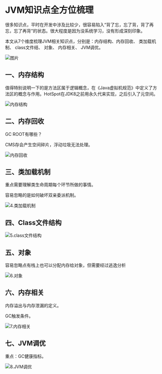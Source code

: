 # JVM知识点全方位梳理

很多知识点，平时在开发中涉及比较少，很容易陷入“背了忘，忘了背，背了再忘，忘了再背”的状态。很大程度是因为没系统学习，没有形成深刻印象。

 本文从7个维度梳理JVM相关知识点，分别是：内存结构、内存回收、 类加载机制、 class文件结、 对象、 内存相关、 JVM调优。

![图片](JVM_2_%E8%84%91%E5%9B%BE.assets/1.JVM7大块.png)

## 一、内存结构

 值得特别说明一下的是方法区属于逻辑概念，在《Java虚拟机规范》中定义了方法区的概念与作用。HotSpot在JDK8之前用永久代来实现，之后引入了元空间。

![内存结构](JVM_2_%E8%84%91%E5%9B%BE.assets/2.%E5%86%85%E5%AD%98%E7%BB%93%E6%9E%84.png)

## 二、内存回收

 GC ROOT有哪些？

 CMS存会产生空间碎片，浮动垃圾无法处理。

![内存回收](JVM_2_%E8%84%91%E5%9B%BE.assets/3.%E5%86%85%E5%AD%98%E5%9B%9E%E6%94%B6.png)

## 三、类加载机制

 重点需要理解类生命周期每个环节所做的事情。

 容易忽略的是如何破坏双亲委派机制。

![4.类加载机制](JVM_2_%E8%84%91%E5%9B%BE.assets/4.%E7%B1%BB%E5%8A%A0%E8%BD%BD%E6%9C%BA%E5%88%B6.png)

## 四、Class文件结构

![5.class文件结构](JVM_2_%E8%84%91%E5%9B%BE.assets/5.class%E6%96%87%E4%BB%B6%E7%BB%93%E6%9E%84.png)

## 五、对象

 容易忽略点有栈上也可以分配内存给对象，但需要经过逃逸分析

![6.对象](JVM_2_%E8%84%91%E5%9B%BE.assets/6.%E5%AF%B9%E8%B1%A1.png)

## 六、内存相关

 内存溢出与内存泄漏的定义。

 GC触发条件。

![7.内存相关](JVM_2_%E8%84%91%E5%9B%BE.assets/7.%E5%86%85%E5%AD%98%E7%9B%B8%E5%85%B3.png)

## 七、JVM调优

 重点：GC健康指标。

![8.JVM调优](JVM_2_%E8%84%91%E5%9B%BE.assets/8.JVM%E8%B0%83%E4%BC%98.png)